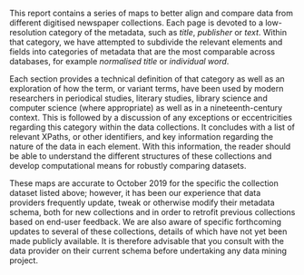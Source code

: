 This report contains a series of maps to better align and compare data
from different digitised newspaper collections. Each page is devoted to
a low-resolution category of the metadata, such as *title*, *publisher*
or *text*. Within that category, we have attempted to subdivide the
relevant elements and fields into categories of metadata that are the
most comparable across databases, for example *normalised title* or
*individual word*.

Each section provides a technical definition of that category as well as
an exploration of how the term, or variant terms, have been used by
modern researchers in periodical studies, literary studies, library
science and computer science (where appropriate) as well as in a
nineteenth-century context. This is followed by a discussion of any
exceptions or eccentricities regarding this category within the data
collections. It concludes with a list of relevant XPaths, or other
identifiers, and key information regarding the nature of the data in
each element. With this information, the reader should be able to
understand the different structures of these collections and develop
computational means for robustly comparing datasets.

These maps are accurate to October 2019 for the specific the collection
dataset listed above; however, it has been our experience that data
providers frequently update, tweak or otherwise modify their metadata
schema, both for new collections and in order to retrofit previous
collections based on end-user feedback. We are also aware of specific
forthcoming updates to several of these collections, details of which
have not yet been made publicly available. It is therefore advisable
that you consult with the data provider on their current schema before
undertaking any data mining project.